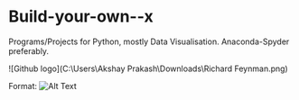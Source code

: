 # Build-your-own--x
Programs/Projects for Python, mostly Data Visualisation.
Anaconda-Spyder preferably.


![Github logo](C:\Users\Akshay Prakash\Downloads\Richard Feynman.png)
 
Format: ![Alt Text](url)
